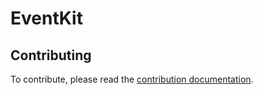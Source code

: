 # EventKit

## Contributing

To contribute, please read the [contribution documentation](docs/contributing).
